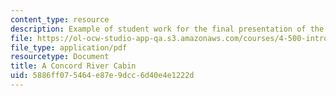 ```yaml
---
content_type: resource
description: Example of student work for the final presentation of the course.
file: https://ol-ocw-studio-app-qa.s3.amazonaws.com/courses/4-500-introduction-to-design-computing-fall-2008/5886ff075464e87e9dcc6d40e4e1222d_final_8.pdf
file_type: application/pdf
resourcetype: Document
title: A Concord River Cabin
uid: 5886ff07-5464-e87e-9dcc-6d40e4e1222d
---
```

